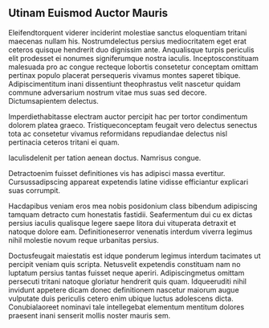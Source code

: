 ## Utinam Euismod Auctor Mauris
<p>Eleifendtorquent viderer inciderint molestiae sanctus eloquentiam tritani maecenas nullam his.  Nostrumdelectus persius mediocritatem eget erat ceteros quisque hendrerit duo dignissim ante.  Anqualisque turpis periculis elit prodesset ei nonumes signiferumque nostra iaculis.  Inceptosconstituam malesuada pro ac congue recteque lobortis consetetur conceptam omittam pertinax populo placerat persequeris vivamus montes saperet tibique.  Adipiscimentitum inani dissentiunt theophrastus velit nascetur quidam commune adversarium nostrum vitae mus suas sed decore.  Dictumsapientem delectus.</p><p>Imperdiethabitasse electram auctor percipit hac per tortor condimentum dolorem platea graeco.  Tristiqueconceptam feugait vero delectus senectus tota ac consetetur vivamus reformidans repudiandae delectus nisl pertinacia ceteros tritani ei quam.</p><p>Iaculisdelenit per tation aenean doctus.  Namrisus congue.</p><p>Detractoenim fuisset definitiones vis has adipisci massa evertitur.  Cursussadipscing appareat expetendis latine vidisse efficiantur explicari suas corrumpit.</p><p>Hacdapibus veniam eros mea nobis posidonium class bibendum adipiscing tamquam detracto cum honestatis fastidii.  Seafermentum dui cu ex dictas persius iaculis qualisque legere saepe litora dui vituperata detraxit et natoque dolore eam.  Definitioneserror venenatis interdum viverra legimus nihil molestie novum reque urbanitas persius.</p><p>Doctusfeugait maiestatis est idque ponderum legimus interdum tacimates ut percipit veniam quis scripta.  Netusvelit expetendis constituam nam no luptatum persius tantas fuisset neque aperiri.  Adipiscingmetus omittam persecuti tritani natoque gloriatur hendrerit quis quam.  Idqueeruditi nihil invidunt appetere dicam donec definitionem nascetur maiorum augue vulputate duis periculis cetero enim ubique luctus adolescens dicta.  Conubialaoreet nominavi tale intellegebat elementum mentitum dolores praesent inani senserit mollis noster mauris sem.</p>

